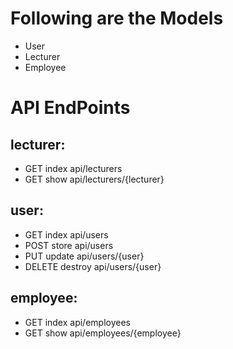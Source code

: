 # Following are the Models
- User
- Lecturer
- Employee

# API EndPoints
## lecturer:
- GET index api/lecturers
- GET show api/lecturers/{lecturer}
## user:
- GET index api/users
- POST store api/users
- PUT update api/users/{user}
- DELETE destroy api/users/{user}
## employee:
- GET index api/employees
- GET show api/employees/{employee}

